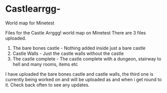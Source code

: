 # Castlearrgg-
World map for Minetest

Files for the Castle Arrggg! world map on Minetest
There are 3 files uploaded.

1. The bare bones castle - Nothing added inside just a bare castle
2. Castle Walls - Just the castle walls without the castle
3. The castle complete - The castle complete with a dungeon, stairway to hell and many rooms, items etc

I have uploaded the bare bones castle and castle walls, the third one is currently being worked on and will be uploaded as and when i get round to it. Check back often to see any updates.
